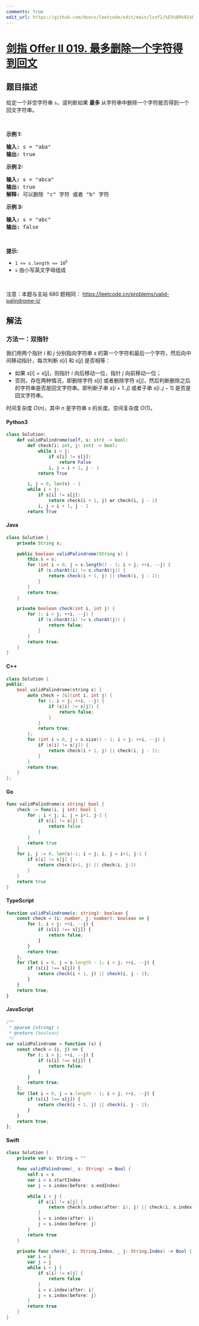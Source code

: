 ```yaml
---
comments: true
edit_url: https://github.com/doocs/leetcode/edit/main/lcof2/%E5%89%91%E6%8C%87%20Offer%20II%20019.%20%E6%9C%80%E5%A4%9A%E5%88%A0%E9%99%A4%E4%B8%80%E4%B8%AA%E5%AD%97%E7%AC%A6%E5%BE%97%E5%88%B0%E5%9B%9E%E6%96%87/README.md
---
```


<!-- problem:start -->

# [剑指 Offer II 019. 最多删除一个字符得到回文](https://leetcode.cn/problems/RQku0D)

## 题目描述

<!-- description:start -->

<p>给定一个非空字符串&nbsp;<code>s</code>，请判断如果&nbsp;<strong>最多 </strong>从字符串中删除一个字符能否得到一个回文字符串。</p>

<p>&nbsp;</p>

<p><strong>示例 1:</strong></p>

<pre>
<strong>输入:</strong> s = &quot;aba&quot;
<strong>输出:</strong> true
</pre>

<p><strong>示例 2:</strong></p>

<pre>
<strong>输入:</strong> s = &quot;abca&quot;
<strong>输出:</strong> true
<strong>解释:</strong> 可以删除 &quot;c&quot; 字符 或者 &quot;b&quot; 字符
</pre>

<p><strong>示例 3:</strong></p>

<pre>
<strong>输入:</strong> s = &quot;abc&quot;
<strong>输出:</strong> false</pre>

<p>&nbsp;</p>

<p><strong>提示:</strong></p>

<ul>
	<li><code>1 &lt;= s.length &lt;= 10<sup>5</sup></code></li>
	<li><code>s</code> 由小写英文字母组成</li>
</ul>

<p>&nbsp;</p>

<p><meta charset="UTF-8" />注意：本题与主站 680&nbsp;题相同：&nbsp;<a href="https://leetcode.cn/problems/valid-palindrome-ii/">https://leetcode.cn/problems/valid-palindrome-ii/</a></p>

<!-- description:end -->

## 解法

<!-- solution:start -->

### 方法一：双指针

我们用两个指针 $i$ 和 $j$ 分别指向字符串 $s$ 的第一个字符和最后一个字符，然后向中间移动指针，每次判断 $s[i]$ 和 $s[j]$ 是否相等：

-   如果 $s[i] = s[j]$，则指针 $i$ 向后移动一位，指针 $j$ 向前移动一位；
-   否则，存在两种情况，即删除字符 $s[i]$ 或者删除字符 $s[j]$，然后判断删除之后的字符串是否是回文字符串。即判断子串 $s[i+1..j]$ 或者子串 $s[i..j-1]$ 是否是回文字符串。

时间复杂度 $O(n)$，其中 $n$ 是字符串 $s$ 的长度。空间复杂度 $O(1)$。

<!-- tabs:start -->

#### Python3

```python
class Solution:
    def validPalindrome(self, s: str) -> bool:
        def check(i: int, j: int) -> bool:
            while i < j:
                if s[i] != s[j]:
                    return False
                i, j = i + 1, j - 1
            return True

        i, j = 0, len(s) - 1
        while i < j:
            if s[i] != s[j]:
                return check(i + 1, j) or check(i, j - 1)
            i, j = i + 1, j - 1
        return True
```

#### Java

```java
class Solution {
    private String s;

    public boolean validPalindrome(String s) {
        this.s = s;
        for (int i = 0, j = s.length() - 1; i < j; ++i, --j) {
            if (s.charAt(i) != s.charAt(j)) {
                return check(i + 1, j) || check(i, j - 1);
            }
        }
        return true;
    }

    private boolean check(int i, int j) {
        for (; i < j; ++i, --j) {
            if (s.charAt(i) != s.charAt(j)) {
                return false;
            }
        }
        return true;
    }
}
```

#### C++

```cpp
class Solution {
public:
    bool validPalindrome(string s) {
        auto check = [&](int i, int j) {
            for (; i < j; ++i, --j) {
                if (s[i] != s[j]) {
                    return false;
                }
            }
            return true;
        };
        for (int i = 0, j = s.size() - 1; i < j; ++i, --j) {
            if (s[i] != s[j]) {
                return check(i + 1, j) || check(i, j - 1);
            }
        }
        return true;
    }
};
```

#### Go

```go
func validPalindrome(s string) bool {
	check := func(i, j int) bool {
		for ; i < j; i, j = i+1, j-1 {
			if s[i] != s[j] {
				return false
			}
		}
		return true
	}
	for i, j := 0, len(s)-1; i < j; i, j = i+1, j-1 {
		if s[i] != s[j] {
			return check(i+1, j) || check(i, j-1)
		}
	}
	return true
}
```

#### TypeScript

```ts
function validPalindrome(s: string): boolean {
    const check = (i: number, j: number): boolean => {
        for (; i < j; ++i, --j) {
            if (s[i] !== s[j]) {
                return false;
            }
        }
        return true;
    };
    for (let i = 0, j = s.length - 1; i < j; ++i, --j) {
        if (s[i] !== s[j]) {
            return check(i + 1, j) || check(i, j - 1);
        }
    }
    return true;
}
```

#### JavaScript

```js
/**
 * @param {string} s
 * @return {boolean}
 */
var validPalindrome = function (s) {
    const check = (i, j) => {
        for (; i < j; ++i, --j) {
            if (s[i] !== s[j]) {
                return false;
            }
        }
        return true;
    };
    for (let i = 0, j = s.length - 1; i < j; ++i, --j) {
        if (s[i] !== s[j]) {
            return check(i + 1, j) || check(i, j - 1);
        }
    }
    return true;
};
```

#### Swift

```swift
class Solution {
    private var s: String = ""

    func validPalindrome(_ s: String) -> Bool {
        self.s = s
        var i = s.startIndex
        var j = s.index(before: s.endIndex)

        while i < j {
            if s[i] != s[j] {
                return check(s.index(after: i), j) || check(i, s.index(before: j))
            }
            i = s.index(after: i)
            j = s.index(before: j)
        }
        return true
    }

    private func check(_ i: String.Index, _ j: String.Index) -> Bool {
        var i = i
        var j = j
        while i < j {
            if s[i] != s[j] {
                return false
            }
            i = s.index(after: i)
            j = s.index(before: j)
        }
        return true
    }
}
```

<!-- tabs:end -->

<!-- solution:end -->

<!-- problem:end -->
